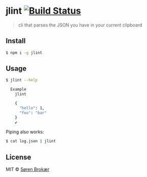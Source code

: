 # jlint [![Build Status](http://img.shields.io/travis/srn/jlint.svg?style=flat-square)](https://travis-ci.org/srn/jlint)

> cli that parses the JSON you have in your current clipboard

## Install

```sh
$ npm i -g jlint
```

## Usage

```sh
$ jlint --help

  Example
    jlint

    {
      "hello": 1,
      "foo": "bar"
    }
    ✔︎
```

Piping also works:

```sh
$ cat log.json | jlint
```

## License

MIT © [Søren Brokær](http://srn.io)

